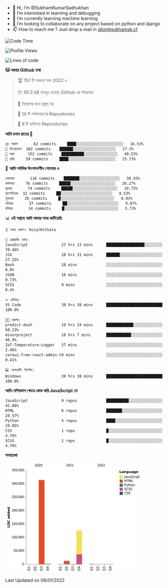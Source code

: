 - 👋 Hi, I’m @SubhamKumarSadhukhan
- 👀 I’m interested in learning and debugging
- 🌱 I’m currently learning machine learning
- 💞️ I’m looking to collaborate on any project based on python and django
- 📫 How to reach me ?
      Just drop a mail in idiot@subhamsk.cf

<!---
SubhamKumarSadhukhan/SubhamKumarSadhukhan is a ✨ special ✨ repository because its `README.md` (this file) appears on your GitHub profile.
You can click the Preview link to take a look at your changes.
--->


<!--START_SECTION:waka-->
![Code Time](http://img.shields.io/badge/Code%20Time-38%20hrs%2057%20mins-blue)

![Profile Views](http://img.shields.io/badge/%E0%A6%AA%E0%A7%8D%E0%A6%B0%E0%A7%8B%E0%A6%AB%E0%A6%BE%E0%A6%87%E0%A6%B2%20%E0%A6%A6%E0%A6%B0%E0%A7%8D%E0%A6%B6%E0%A6%A8-73-blue)

![Lines of code](https://img.shields.io/badge/%E0%A6%B9%E0%A7%8D%E0%A6%AF%E0%A6%BE%E0%A6%B2%E0%A7%8B%20%E0%A6%93%E0%A6%AF%E0%A6%BC%E0%A6%BE%E0%A6%B0%E0%A7%8D%E0%A6%B2%E0%A7%8D%E0%A6%A1%20%E0%A6%A5%E0%A7%87%E0%A6%95%E0%A7%87%20%E0%A6%86%E0%A6%AE%E0%A6%BF%20%E0%A6%B2%E0%A6%BF%E0%A6%96%E0%A7%87%E0%A6%9B%E0%A6%BF-453%20Thousand%20%E0%A6%95%E0%A7%8B%E0%A6%A1%E0%A7%87%E0%A6%B0%20%E0%A6%B2%E0%A6%BE%E0%A6%87%E0%A6%A8-blue)

**🐱 আমার Github তথ্য** 

> 🏆 157 টি অবদান সাল 2022 এ
 > 
> 📦 95.5 kB ব্যবহৃত হয়েছে GitHub এর স্টরেজের 
 > 
> 🚫 নিয়োগের জন্য প্রস্তুত নয়
 > 
> 📜 14 টি সর্বসাধারণের Repositories 
 > 
> 🔑 8 টি ব্যক্তিগত Repositories  
 > 
**আমি হলাম রাতের 🦉** 

```text
🌞 সকাল       62 commits     ████░░░░░░░░░░░░░░░░░░░░░   16.53% 
🌆 দিনেরবেলা  102 commits    ██████░░░░░░░░░░░░░░░░░░░   27.2% 
🌃 সন্ধা      152 commits    ██████████░░░░░░░░░░░░░░░   40.53% 
🌙 রাত্রি     59 commits     ████░░░░░░░░░░░░░░░░░░░░░   15.73%

```
📅 **আমি সর্বাধিক উৎপাদনশীল সোমবার এ** 

```text
সোমবার       116 commits    ███████░░░░░░░░░░░░░░░░░░   30.93% 
মঙ্গলবার     76 commits     █████░░░░░░░░░░░░░░░░░░░░   20.27% 
বুধবার       74 commits     █████░░░░░░░░░░░░░░░░░░░░   19.73% 
বৃহস্পতিবার  32 commits     ██░░░░░░░░░░░░░░░░░░░░░░░   8.53% 
শুক্রবার     26 commits     █░░░░░░░░░░░░░░░░░░░░░░░░   6.93% 
শনিবার       37 commits     ██░░░░░░░░░░░░░░░░░░░░░░░   9.87% 
রবিবার       14 commits     █░░░░░░░░░░░░░░░░░░░░░░░░   3.73%

```


📊 **এই সপ্তাহে আমি আমার সময় কাটিয়েছি** 

```text
⌚︎ সময় অঞ্চল: Asia/Kolkata

💬 প্রোগ্রামিং ভাষা: 
JavaScript               27 hrs 13 mins      █████████████████░░░░░░░░   70.46% 
JSX                      10 hrs 31 mins      ██████░░░░░░░░░░░░░░░░░░░   27.25% 
Bash                     18 mins             ░░░░░░░░░░░░░░░░░░░░░░░░░   0.8% 
JSON                     16 mins             ░░░░░░░░░░░░░░░░░░░░░░░░░   0.73% 
SCSS                     9 mins              ░░░░░░░░░░░░░░░░░░░░░░░░░   0.4%

🔥 এডিটর: 
VS Code                  38 hrs 38 mins      █████████████████████████   100.0%

🐱‍💻 প্রকল্ম: 
predict-dash             19 hrs 24 mins      ████████████░░░░░░░░░░░░░   50.23% 
minorproject             18 hrs 7 mins       ███████████░░░░░░░░░░░░░░   46.9% 
IoT-Temperature-Logger   57 mins             ░░░░░░░░░░░░░░░░░░░░░░░░░   2.46% 
coreui-free-react-admin-t9 mins              ░░░░░░░░░░░░░░░░░░░░░░░░░   0.41%

💻 অপারেটিং সিস্টেম: 
Windows                  38 hrs 38 mins      █████████████████████████   100.0%

```

**আমি বেশিরভাগ ক্ষেত্রে কোড করি JavaScript তে** 

```text
JavaScript               9 repos             ██████████░░░░░░░░░░░░░░░   42.86% 
HTML                     6 repos             ███████░░░░░░░░░░░░░░░░░░   28.57% 
Python                   4 repos             ████░░░░░░░░░░░░░░░░░░░░░   19.05% 
CSS                      1 repo              █░░░░░░░░░░░░░░░░░░░░░░░░   4.76% 
SCSS                     1 repo              █░░░░░░░░░░░░░░░░░░░░░░░░   4.76%

```


**সময়রেখা**

![Chart not found](https://raw.githubusercontent.com/SubhamKumarSadhukhan/SubhamKumarSadhukhan/main/charts/bar_graph.png) 


 Last Updated on 06/01/2022
<!--END_SECTION:waka-->
